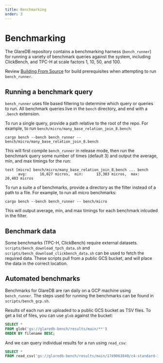 ```yaml
---
title: Benchmarking
order: 3
---
```


# Benchmarking

The GlareDB repository contains a benchmarking harness (`bench_runner`) for
running a variety of benchmark queries against the system, including ClickBench,
and TPC-H at scale factors 1, 10, 50, and 100.

Review [Building From Source](./building.md) for build prerequisites when
attempting to run `bench_runner`.

## Running a benchmark query

`bench_runner` uses file based filtering to determine which query or queries to
run. All benchmark queries live in the `bench` directory, and end with a
`.bench` extension.

To run a single query, provide a path relative to the root of the repo. For
example, to run `bench/micro/many_base_relation_join_8.bench`:

```shell
cargo bench --bench bench_runner -- bench/micro/many_base_relation_join_8.bench
```

This will first compile `bench_runner` in release mode, then run the benchmark
query some number of times (default 3) and output the average, min, and max
timings for the run:

```text
test [micro] bench/micro/many_base_relation_join_8.bench ... bench
      avg:      16,027 micros,  min:      13,303 micros,  max:      20,403 micros
```

To run a suite a of benchmarks, provide a directory as the filter instead of a
path to a file. For example, to run all micro benchmarks:

```shell
cargo bench --bench bench_runner -- bench/micro
```

This will output average, min, and max timings for each benchmark inlcuded in
the filter.

## Benchmark data

Some benchmarks (TPC-H, ClickBench) require external datasets.
`scripts/bench_download_tpch_data.sh` and
`scripts/bench_download_clickbench_data.sh` can be used to fetch the required
data. These scripts pull from a public GCS bucket, and will place the data in
the correct location.

## Automated benchmarks

Benchmarks for GlareDB are ran daily on a GCP machine using `bench_runner`. The
steps used for running the benchmarks can be found in `scripts/bench_gcp.sh`.

Results of each run are uploaded to a public GCS bucket as TSV files. To get a
list of files, you can use `glob` against the bucket:

```sql
SELECT *
FROM glob('gs://glaredb-bench/results/main/**')
ORDER BY filename DESC;
```

And we can query individual results for a run using `read_csv`:

```sql
SELECT *
FROM read_csv('gs://glaredb-bench/results/main/1749063840/c4-standard-32/results-tpch-parquet-sf-100.tsv');
```
